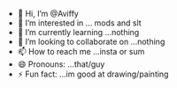 - 👋 Hi, I’m @Aviffy
- 👀 I’m interested in ... mods and slt
- 🌱 I’m currently learning ...nothing
- 💞️ I’m looking to collaborate on ...nothing
- 📫 How to reach me ...insta or sum
- 😄 Pronouns: ...that/guy
- ⚡ Fun fact: ...im good at drawing/painting

<!---
Aviffy/Aviffy is a ✨ special ✨ repository because its `README.md` (this file) appears on your GitHub profile.
You can click the Preview link to take a look at your changes.
--->
